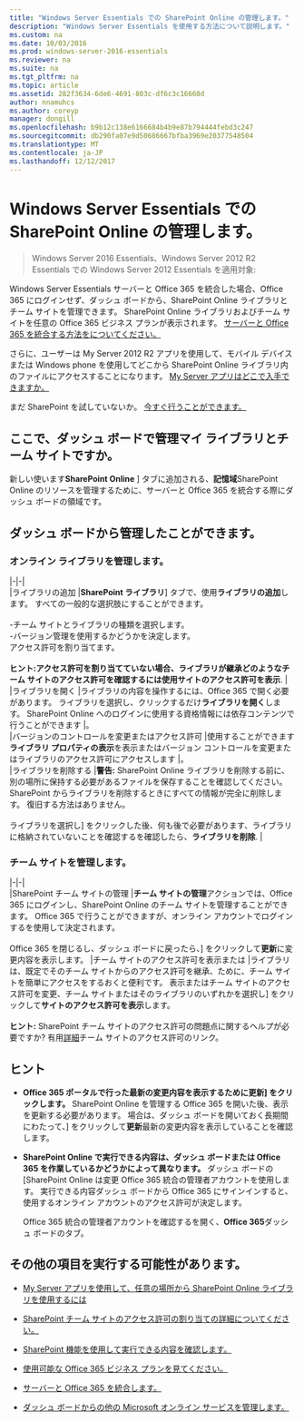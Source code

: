 ```yaml
---
title: "Windows Server Essentials での SharePoint Online の管理します。"
description: "Windows Server Essentials を使用する方法について説明します。"
ms.custom: na
ms.date: 10/03/2016
ms.prod: windows-server-2016-essentials
ms.reviewer: na
ms.suite: na
ms.tgt_pltfrm: na
ms.topic: article
ms.assetid: 282f3634-6de6-4691-803c-df6c3c16660d
author: nnamuhcs
ms.author: coreyp
manager: dongill
ms.openlocfilehash: b9b12c138e6166684b4b9e87b794444febd3c247
ms.sourcegitcommit: db290fa07e9d50686667bfba3969e20377548504
ms.translationtype: MT
ms.contentlocale: ja-JP
ms.lasthandoff: 12/12/2017
---
```

# <a name="manage-sharepoint-online-in-windows-server-essentials"></a>Windows Server Essentials での SharePoint Online の管理します。

>Windows Server 2016 Essentials、Windows Server 2012 R2 Essentials での Windows Server 2012 Essentials を適用対象:

Windows Server Essentials サーバーと Office 365 を統合した場合、Office 365 にログインせず、ダッシュ ボードから、SharePoint Online ライブラリとチーム サイトを管理できます。 SharePoint Online ライブラリおよびチーム サイトを任意の Office 365 ビジネス プランが表示されます。 [サーバーと Office 365 を統合する方法をについてください。](Manage-Office-365-in-Windows-Server-Essentials.md)  
  
 さらに、ユーザーは My Server 2012 R2 アプリを使用して、モバイル デバイスまたは Windows phone を使用してどこから SharePoint Online ライブラリ内のファイルにアクセスすることになります。 [My Server アプリはどこで入手できますか。](../use/Use-the-My-Server-App-to-Connect-to-Windows-Server-Essentials.md)  
  
 まだ SharePoint を試していないか。 [今すぐ行うことができます。](https://office.microsoft.com/office365-sharepoint-online-enterprise-help/get-started-with-sharepoint-2013-HA102772778.aspx)  
  
## <a name="where-on-the-dashboard-will-i-manage-my-libraries-and-team-sites"></a>ここで、ダッシュ ボードで管理マイ ライブラリとチーム サイトですか。  
 新しい使います**SharePoint Online** ] タブに追加される、**記憶域**SharePoint Online のリソースを管理するために、サーバーと Office 365 を統合する際にダッシュ ボードの領域です。  

  
## <a name="what-can-i-manage-from-the-dashboard"></a>ダッシュ ボードから管理したことができます。  
  
### <a name="manage-your-online-libraries"></a>オンライン ライブラリを管理します。  
   
|-|-|  
|ライブラリの追加 |**SharePoint ライブラリ**] タブで、使用**ライブラリの追加**します。 すべての一般的な選択肢にすることができます。<br /><br /> -チーム サイトとライブラリの種類を選択します。<br />-バージョン管理を使用するかどうかを決定します。<br />アクセス許可を割り当てます。<br /><br /> **ヒント:**アクセス許可を割り当てていない場合、ライブラリが継承どのようなチーム サイトのアクセス許可を確認するには使用**サイトのアクセス許可を表示**. |  
|ライブラリを開く |ライブラリの内容を操作するには、Office 365 で開く必要があります。 ライブラリを選択し、クリックするだけ**ライブラリを開く**します。 SharePoint Online へのログインに使用する資格情報には依存コンテンツで行うことができます |。  
|バージョンのコントロールを変更またはアクセス許可 |使用することができます**ライブラリ プロパティの表示**を表示またはバージョン コントロールを変更またはライブラリのアクセス許可にアクセスします |。  
|ライブラリを削除する |**警告:** SharePoint Online ライブラリを削除する前に、別の場所に保持する必要があるファイルを保存することを確認してください。 SharePoint からライブラリを削除するときにすべての情報が完全に削除します。 復旧する方法はありません。<br /><br /> ライブラリを選択し] をクリックした後、何も後で必要があります、ライブラリに格納されていないことを確認するを確認したら、**ライブラリを削除**. |  
  
### <a name="manage-your-team-sites"></a>チーム サイトを管理します。  
 
|-|-|  
|SharePoint チーム サイトの管理 |**チーム サイトの管理**アクションでは、Office 365 にログインし、SharePoint Online のチーム サイトを管理することができます。 Office 365 で行うことができますが、オンライン アカウントでログインするを使用して決定されます。<br /><br /> Office 365 を閉じるし、ダッシュ ボードに戻ったら、] をクリックして**更新**に変更内容を表示します。 |チーム サイトのアクセス許可を表示または |ライブラリは、既定でそのチーム サイトからのアクセス許可を継承、ために、チーム サイトを簡単にアクセスをするおくと便利です。 表示またはチーム サイトのアクセス許可を変更、チーム サイトまたはそのライブラリのいずれかを選択し] をクリックして**サイトのアクセス許可を表示**します。<br /><br /> **ヒント:** SharePoint チーム サイトのアクセス許可の問題点に関するヘルプが必要ですか? 有用[詳細](https://office.microsoft.com/office365-sharepoint-online-enterprise-help/introduction-control-user-access-with-permissions-HA102771919.aspx?CTT=5&origin=HA102771924)チーム サイトのアクセス許可のリンク。  
  
## <a name="tips"></a>ヒント  
  
-   **Office 365 ポータルで行った最新の変更内容を表示するために更新] をクリックします。** SharePoint Online を管理する Office 365 を開いた後、表示を更新する必要があります。 場合は、ダッシュ ボードを開いておく長期間にわたって、] をクリックして**更新**最新の変更内容を表示していることを確認します。  
  
-   **SharePoint Online で実行できる内容は、ダッシュ ボードまたは Office 365 を作業しているかどうかによって異なります。** ダッシュ ボードの [SharePoint Online は変更 Office 365 統合の管理者アカウントを使用します。 実行できる内容ダッシュ ボードから Office 365 にサインインすると、使用するオンライン アカウントのアクセス許可が決定します。  
  
     Office 365 統合の管理者アカウントを確認するを開く、**Office 365**ダッシュ ボードのタブ。  
  
## <a name="other-things-you-might-want-to-do"></a>その他の項目を実行する可能性があります。  
  
-   [My Server アプリを使用して、任意の場所から SharePoint Online ライブラリを使用するには](../use/Use-the-My-Server-App-to-Connect-to-Windows-Server-Essentials.md)  
  
-   [SharePoint チーム サイトのアクセス許可の割り当ての詳細についてください。](https://office.microsoft.com/office365-sharepoint-online-enterprise-help/introduction-control-user-access-with-permissions-HA102771919.aspx?CTT=5&origin=HA102771924)  
  
-   [SharePoint 機能を使用して実行できる内容を確認します。](https://office.microsoft.com/office365-sharepoint-online-enterprise-help/get-started-with-sharepoint-2013-HA102772778.aspx)  
  
-   [使用可能な Office 365 ビジネス プランを見てください。](https://office.microsoft.com/business/compare-office-365-for-business-plans-FX102918419.aspx?CR_CC=200061904&WT.srch=1&WT.mc_ID=PS_bing_O365Comm_what-is-office-365-for_Text)  
  
-   [サーバーと Office 365 を統合します。](Manage-Office-365-in-Windows-Server-Essentials.md)  
  
-   [ダッシュ ボードからの他の Microsoft オンライン サービスを管理します。](Manage-Microsoft-Online-Services-in-Windows-Server-Essentials.md)
